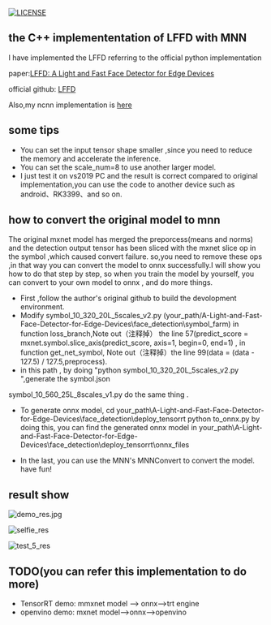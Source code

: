 [![LICENSE](https://img.shields.io/badge/license-NPL%20(The%20996%20Prohibited%20License)-blue.svg)](https://github.com/996icu/996.ICU/blob/master/LICENSE)

## the C++ implemententation of LFFD with MNN 
  I have implemented the LFFD  referring to the official python implementation
  
  paper:[LFFD: A Light and Fast Face Detector for Edge Devices](https://arxiv.org/abs/1904.10633)
  
  official github: [LFFD](https://github.com/YonghaoHe/A-Light-and-Fast-Face-Detector-for-Edge-Devices)
  
  Also,my ncnn implementation is [here](https://github.com/SyGoing/LFFD-with-ncnn)
## some tips
 * You can set the input tensor shape smaller ,since you need to reduce the memory and accelerate the inference.
 * You can set the scale_num=8 to use another larger model. 
 * I just test it on vs2019 PC and the result is correct compared to original implementation,you can use the code to another device such as android、RK3399、and so on.

## how to convert the original model to mnn
  The original mxnet model has merged the preporcess(means and norms) and the detection output tensor has been sliced with the mxnet slice op in the symbol ,which caused convert failure.
so,you need to remove these ops ,in that way you can convert the model to onnx successfully.I will show you how to do that step by step, so when you train the model by yourself,
you can convert to your own model to onnx , and do more things.
  * First ,follow the author's original  github to build the devolopment environment.
  * Modify symbol_10_320_20L_5scales_v2.py (your_path/A-Light-and-Fast-Face-Detector-for-Edge-Devices\face_detection\symbol_farm) 
    in function loss_branch,Note out（注释掉） the line 57(predict_score = mxnet.symbol.slice_axis(predict_score, axis=1, begin=0, end=1) ,
	in function get_net_symbol, Note out（注释掉）the line 99(data = (data - 127.5) / 127.5,preprocess).
  * in this path , by doing "python symbol_10_320_20L_5scales_v2.py	",generate the symbol.json
  
  symbol_10_560_25L_8scales_v1.py do the same thing .
  
  * To generate onnx model, cd your_path\A-Light-and-Fast-Face-Detector-for-Edge-Devices\face_detection\deploy_tensorrt
    python to_onnx.py 
	by doing this, you can find the generated onnx model in your_path\A-Light-and-Fast-Face-Detector-for-Edge-Devices\face_detection\deploy_tensorrt\onnx_files
	
  * In the last, you can use the MNN's MNNConvert to convert the model. have fun!
 
## result show

![demo_res.jpg](https://raw.githubusercontent.com/SyGoing/LFFD-MNN/master/data/demo_res.jpg)

![selfie_res](https://raw.githubusercontent.com/SyGoing/LFFD-MNN/master/data/selfie_res.jpg)

![test_5_res](https://raw.githubusercontent.com/SyGoing/LFFD-MNN/master/data/test_5_res.jpg)

## TODO(you can refer this implementation to do more)
 * TensorRT demo: mmxnet model --> onnx-->trt engine
 * openvino demo: mxnet model-->onnx-->openvino
  
  
  